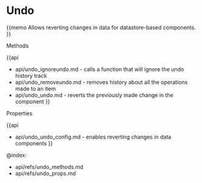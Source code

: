 Undo 
=============


{{memo Allows reverting changes in data for datastore-based components. }}



<div class='h2'>Methods</div>

{{api
- api/undo_ignoreundo.md - calls a function that will ignore the undo history track
- api/undo_removeundo.md - removes history about all the operations made to an item
- api/undo_undo.md - reverts the previously made change in the component
}}


<div class='h2'>Properties</div>

{{api
- api/undo_undo_config.md - enables reverting changes in data components
}}





@index:
- api/refs/undo_methods.md
- api/refs/undo_props.md

